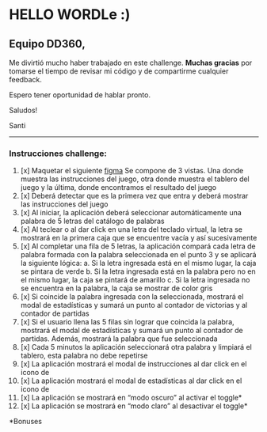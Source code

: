# HELLO WORDLe :)

## Equipo DD360, 
Me divirtió mucho haber trabajado en este challenge. **Muchas gracias** por tomarse el tiempo de revisar mi código y de compartirme cualquier feedback.

Espero tener oportunidad de hablar pronto.

Saludos!

Santi

---
### Instrucciones challenge:
1. [x] Maquetar el siguiente [figma](https://www.figma.com/file/1ItfWDdmg93m4yfj0BAvCn/DD3-Worlde?node-id=0%3A1)
Se compone de 3 vistas. Una donde muestra las instrucciones del juego, otra donde muestra el tablero del juego y la última, donde encontramos el resultado del juego
2. [x] Deberá detectar que es la primera vez que entra y deberá mostrar las instrucciones del juego
3. [x] Al iniciar, la aplicación deberá seleccionar automáticamente una palabra de 5 letras del catálogo de palabras
4. [x] Al teclear o al dar click en una letra del teclado virtual, la letra se mostrará en la primera caja que se encuentre vacía y así sucesivamente
5. [x] Al completar una fila de 5 letras, la aplicación compará cada letra de palabra formada con la palabra seleccionada en el punto 3 y se aplicará la siguiente lógica:
    a. Si la letra ingresada está en el mismo lugar, la caja se pintara de verde
    b. Si la letra ingresada está en la palabra pero no en el mismo lugar, la caja se
    pintará de amarillo
    c. Si la letra ingresada no se encuentra en la palabra, la caja se mostrar de
    color gris
6. [x] Si coincide la palabra ingresada con la seleccionada, mostrará el modal de
estadísticas y sumará un punto al contador de victorias y al contador de partidas
7. [x] Si el usuario llena las 5 filas sin lograr que coincida la palabra, mostrará el modal de
estadísticas y sumará un punto al contador de partidas. Además, mostrará la palabra
que fue seleccionada
8. [x] Cada 5 minutos la aplicación seleccionará otra palabra y limpiará el tablero, esta
palabra no debe repetirse
9. [x] La aplicación mostrará el modal de instrucciones al dar click en el icono de
10. [x] La aplicación mostrará el modal de estadísticas al dar click en el icono de 
11. [x] La aplicación se mostrará en “modo oscuro” al activar el toggle*
12. [x] La aplicación se mostrará en “modo claro” al desactivar el toggle*

*Bonuses
